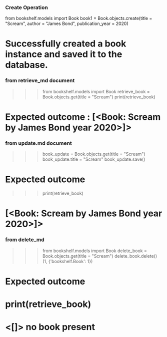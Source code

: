 ### Create Operation

from bookshelf.models import Book
book1 = Book.objects.create(title = "Scream", author = "James Bond", publication_year = 2020)
# Successfully created a book instance and saved it to the database.

### from retrieve_md document
>>> from bookshelf.models import Book
>>> retrieve_book = Book.objects.get(title = "Scream")
>>> print(retrieve_book)
# Expected outcome : [<Book: Scream by James Bond year 2020>]>


### from update.md document
>>> book_update = Book.objects.get(title = "Scream")
>>> book_update.title = "Scream"
>>> book_update.save()

# Expected outcome 
>>> print(retrieve_book)
 # [<Book: Scream by James Bond year 2020>]>

 
### from delete_md 
>>> from bookshelf.models import Book
>>> delete_book = Book.objects.get(title = "Scream")
>>> delete_book.delete()
(1, {'bookshelf.Book': 1})

# Expected outcome 
 # print(retrieve_book)
  # <[]> no book present

